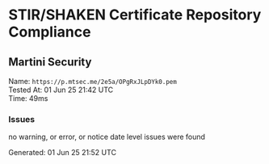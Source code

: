 # STIR/SHAKEN Certificate Repository Compliance

## Martini Security

Name: `https://p.mtsec.me/2e5a/OPgRxJLpDYk0.pem`\
Tested At: 01 Jun 25 21:42 UTC\
Time: 49ms

### Issues

no warning, or error, or notice date level issues were found

Generated: 01 Jun 25 21:52 UTC